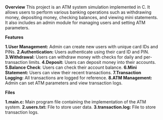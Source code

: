 **Overview**
This project is an ATM system simulation implemented in C. It allows users to perform various banking operations such as withdrawing money, depositing money, checking balances, and viewing mini statements. It also includes an admin module for managing users and setting ATM parameters.

**Features**

**1.User Management:** Admin can create new users with unique card IDs and PINs.
**2.Authentication:** Users authenticate using their card ID and PIN.
**3.Withdrawal:** Users can withdraw money with checks for daily and per-transaction limits.
**4.Deposit:** Users can deposit money into their accounts.
**5.Balance Check**: Users can check their account balance.
**6.Mini Statement:** Users can view their recent transactions.
**7.Transaction Logging:** All transactions are logged for reference.
**8.ATM Management:** Admin can set ATM parameters and view transaction logs.

**Files**

**1.main.c:** Main program file containing the implementation of the ATM system.
**2.users.txt:** File to store user data.
**3.transaction.log:** File to store transaction logs.
